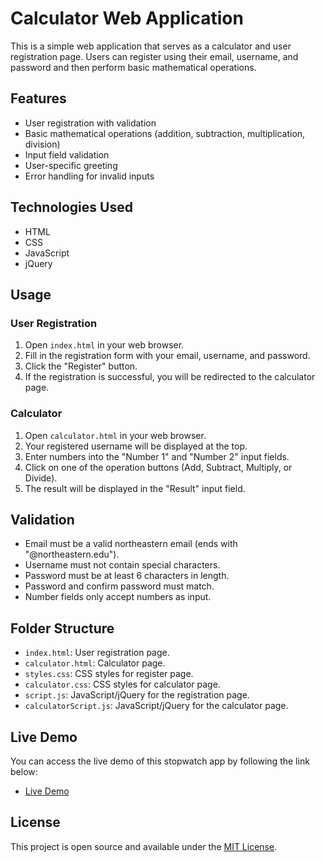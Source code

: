# Calculator Web Application

This is a simple web application that serves as a calculator and user registration page. Users can register using their email, username, and password and then perform basic mathematical operations.

## Features

- User registration with validation
- Basic mathematical operations (addition, subtraction, multiplication, division)
- Input field validation
- User-specific greeting
- Error handling for invalid inputs

## Technologies Used

- HTML
- CSS
- JavaScript
- jQuery

## Usage

### User Registration

1. Open `index.html` in your web browser.
2. Fill in the registration form with your email, username, and password.
3. Click the "Register" button.
4. If the registration is successful, you will be redirected to the calculator page.

### Calculator

1. Open `calculator.html` in your web browser.
2. Your registered username will be displayed at the top.
3. Enter numbers into the "Number 1" and "Number 2" input fields.
4. Click on one of the operation buttons (Add, Subtract, Multiply, or Divide).
5. The result will be displayed in the "Result" input field.

## Validation

- Email must be a valid northeastern email (ends with "@northeastern.edu").
- Username must not contain special characters.
- Password must be at least 6 characters in length.
- Password and confirm password must match.
- Number fields only accept numbers as input.

## Folder Structure

- `index.html`: User registration page.
- `calculator.html`: Calculator page.
- `styles.css`: CSS styles for register page.
- `calculator.css`: CSS styles for calculator page.
- `script.js`: JavaScript/jQuery for the registration page.
- `calculatorScript.js`: JavaScript/jQuery for the calculator page.

## Live Demo

You can access the live demo of this stopwatch app by following the link below:

- [Live Demo](https://nike1090.github.io/Simple-Calculator/)

## License

This project is open source and available under the [MIT License](LICENSE).
